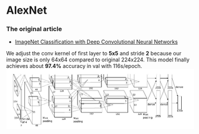 # AlexNet

### The original article
- [ImageNet Classification with Deep Convolutional Neural Networks](https://papers.nips.cc/paper/4824-imagenet-classification-with-deep-convolutional-neural-networks)

We adjust the conv kernel of first layer to **5x5** and stride **2** because our image size is only 64x64 compared to original 224x224. This model finally achieves about **97.4%** accuracy in val with 116s/epoch.
![](./alexnet.jpeg)
